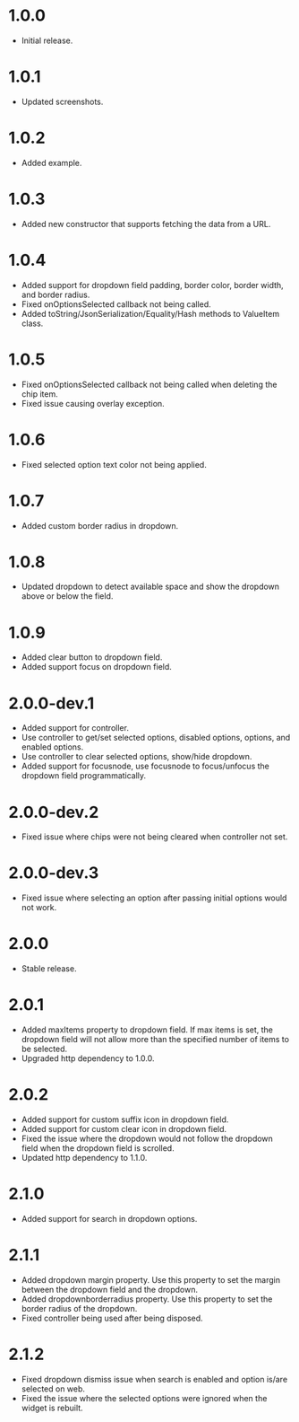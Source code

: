 # 1.0.0

- Initial release.

# 1.0.1

- Updated screenshots.

# 1.0.2

- Added example.

# 1.0.3

- Added new constructor that supports fetching the data from a URL.

# 1.0.4

- Added support for dropdown field padding, border color, border width, and border radius.
- Fixed onOptionsSelected callback not being called.
- Added toString/JsonSerialization/Equality/Hash methods to ValueItem class.

# 1.0.5

- Fixed onOptionsSelected callback not being called when deleting the chip item.
- Fixed issue causing overlay exception.

# 1.0.6

- Fixed selected option text color not being applied.

# 1.0.7

- Added custom border radius in dropdown.

# 1.0.8

- Updated dropdown to detect available space and show the dropdown above or below the field.

# 1.0.9

- Added clear button to dropdown field.
- Added support focus on dropdown field.

# 2.0.0-dev.1

- Added support for controller.
- Use controller to get/set selected options, disabled options, options, and enabled options.
- Use controller to clear selected options, show/hide dropdown.
- Added support for focusnode, use focusnode to focus/unfocus the dropdown field programmatically.

# 2.0.0-dev.2

- Fixed issue where chips were not being cleared when controller not set.

# 2.0.0-dev.3

- Fixed issue where selecting an option after passing initial options would not work.

# 2.0.0

- Stable release.

# 2.0.1

- Added maxItems property to dropdown field. If max items is set, the dropdown field will not allow more than the specified number of items to be selected.
- Upgraded http dependency to 1.0.0.

# 2.0.2

- Added support for custom suffix icon in dropdown field.
- Added support for custom clear icon in dropdown field.
- Fixed the issue where the dropdown would not follow the dropdown field when the dropdown field is scrolled.
- Updated http dependency to 1.1.0.

# 2.1.0

- Added support for search in dropdown options.

# 2.1.1

- Added dropdown margin property. Use this property to set the margin between the dropdown field and the dropdown.
- Added dropdownborderradius property. Use this property to set the border radius of the dropdown.
- Fixed controller being used after being disposed.

# 2.1.2
- Fixed dropdown dismiss issue when search is enabled and option is/are selected on web.
- Fixed the issue where the selected options were ignored when the widget is rebuilt.